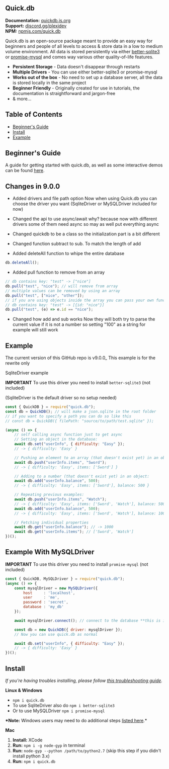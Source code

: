 ## Quick.db

**Documentation:** [quickdb.js.org](https://quickdb.js.org) <br>
**Support:** [discord.gg/plexidev](https://discord.gg/plexidev) <br>
**NPM:** [npmjs.com/quick.db](https://www.npmjs.com/package/quick.db)

Quick.db is an open-source package meant to provide an easy way for beginners and people of all levels to access & store data in a low to medium volume environment. All data is stored persistently via either [better-sqlite3](https://github.com/JoshuaWise/better-sqlite3) or [promise-mysql](https://www.npmjs.com/package/promise-mysql) and comes way various other quality-of-life features.

- **Persistent Storage** - Data doesn't disappear through restarts
- **Multiple Drivers** - You can use either better-sqlite3 or promise-mysql
- **Works out of the box** - No need to set up a database server, all the data is stored locally in the same project
- **Beginner Friendly** - Originally created for use in tutorials, the documentation is straightforward and jargon-free
- & more...

## Table of Contents

- [Beginner's Guide](#beginners-guide)
- [Install](#install)
- [Example](#example)

## Beginner's Guide
A guide for getting started with quick.db, as well as some interactive demos can be found [here](https://quick-db-guide.vercel.app).

## Changes in 9.0.0

-   Added drivers and file path option
    Now when using Quick.db you can choose the driver you want (SqliteDriver or MySQLDriver included for now)

-   Changed the api to use async/await
    why? because now with different drivers some of them need async so may as well put everything async

-   Changed quickdb to be a class so the initialization part is a bit different

-   Changed function subtract to sub. To match the length of add

-   Added deleteAll function to whipe the entire database

```js
db.deleteAll();
```

-   Added pull function to remove from an array

```js
// db contains key: "test" -> ["nice"]
db.pull("test", "nice"); // will remove from array
// multiple values can be removed by using an array
db.pull("test", ["nice", "other"]);
// if you are using objects inside the array you can pass your own function to filter them
// db contains key: "test" -> [{id: "nice"}]
db.pull("test", (e) => e.id == "nice");
```

-   Changed how add and sub works
    Now they will both try to parse the current value if it is not a number so setting "100" as a string for example will still work

## Example

The current version of this GitHub repo is v9.0.0\_
This example is for the rewrite only

SqliteDriver example

**IMPORTANT** To use this driver you need to install `better-sqlite3` (not included)

(SqliteDriver is the default driver so no setup needed)

```js
const { QuickDB } = require("quick.db");
const db = QuickDB(); // will make a json.sqlite in the root folder
// if you want to specify a path you can do so like this
// const db = QuickDB({ filePath: "source/to/path/test.sqlite" });

(async () => {
    // self calling async function just to get async
    // Setting an object in the database:
    await db.set("userInfo", { difficulty: "Easy" });
    // -> { difficulty: 'Easy' }

    // Pushing an element to an array (that doesn't exist yet) in an object:
    await db.push("userInfo.items", "Sword");
    // -> { difficulty: 'Easy', items: ['Sword'] }

    // Adding to a number (that doesn't exist yet) in an object:
    await db.add("userInfo.balance", 500);
    // -> { difficulty: 'Easy', items: ['Sword'], balance: 500 }

    // Repeating previous examples:
    await db.push("userInfo.items", "Watch");
    // -> { difficulty: 'Easy', items: ['Sword', 'Watch'], balance: 500 }
    await db.add("userInfo.balance", 500);
    // -> { difficulty: 'Easy', items: ['Sword', 'Watch'], balance: 1000 }

    // Fetching individual properties
    await db.get("userInfo.balance"); // -> 1000
    await db.get("userInfo.items"); // ['Sword', 'Watch']
})();
```

## Example With MySQLDriver

**IMPORTANT** To use this driver you need to install `promise-mysql` (not included)

```js
const { QuickDB, MySQLDriver } = require("quick.db");
(async () => {
    const mysqlDriver = new MySQLDriver({
        host     : 'localhost',
        user     : 'me',
        password : 'secret',
        database : 'my_db'
    });

    await mysqlDriver.connect(); // connect to the database **this is important**

    const db = new QuickDB({ driver: mysqlDriver });
    // Now you can use quick.db as normal

    await db.set("userInfo", { difficulty: "Easy" });
    // -> { difficulty: 'Easy' }
})();
```

## Install

_If you're having troubles installing, please follow [this troubleshooting guide](https://github.com/JoshuaWise/better-sqlite3/blob/master/docs/troubleshooting.md)._

**Linux & Windows**

-   `npm i quick.db`
- To use SqliteDriver also do `npm i better-sqlite3`
- Or to use MySQLDriver `npm i promise-mysql`

**\*Note:** Windows users may need to do additional steps [listed here](https://github.com/JoshuaWise/better-sqlite3/blob/master/docs/troubleshooting.md).\*

**Mac**

1. **Install:** XCode
2. **Run:** `npm i -g node-gyp` in terminal
3. **Run:** `node-gyp --python /path/to/python2.7` (skip this step if you didn't install python 3.x)
4. **Run:** `npm i quick.db`
